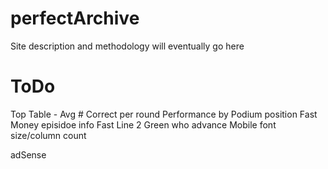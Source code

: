 # perfectArchive
Site description and methodology will eventually go here

# ToDo
Top Table - Avg # Correct per round
Performance by Podium position
Fast Money episidoe info
Fast Line 2 Green who advance
Mobile font size/column count

adSense